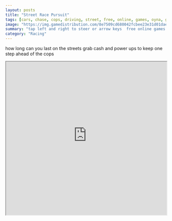 ```yaml
---
layout: posts
title: "Street Race Pursuit"
tags: [cars, chase, cops, driving, street, free, online, games, oyna, game, free, games, play, play, games]
image: "https://img.gamedistribution.com/8e7509cd680042fcbee23e31d01dae00.jpg"
summary: "tap left and right to steer or arrow keys  free online games oyna game free games play play games"
category: "Racing"
---
```


how long can you last on the streets grab cash and power ups to keep one step ahead of the cops

<iframe width="100%" height="480px;" src="https://html5.gamedistribution.com/8e7509cd680042fcbee23e31d01dae00/"></iframe>